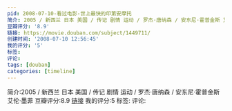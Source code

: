 ```yaml
---
pid: 2008-07-10-看过电影-世上最快的印第安摩托
简介: 2005 / 新西兰 日本 美国 / 传记 剧情 运动 / 罗杰·唐纳森 / 安东尼·霍普金斯 艾伦·墨菲
豆瓣评分: '8.9'
链接: https://movie.douban.com/subject/1449711/
创建时间: '2008-07-10 12:56:45'
我的评分: '5'
标签:
评论:
tags: [douban]
categories: [timeline]
---
```

简介:2005 / 新西兰 日本 美国 / 传记 剧情 运动 / 罗杰·唐纳森 / 安东尼·霍普金斯 艾伦·墨菲
豆瓣评分:8.9
[链接](https://movie.douban.com/subject/1449711/)
我的评分:5
标签:
评论:

